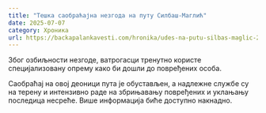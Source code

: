 ```yaml
---
title: "Тешка саобраћајна незгода на путу Силбаш-Маглић"
date: 2025-07-07
category: Хроника
url: https://backapalankavesti.com/hronika/udes-na-putu-silbas-maglic-2/
---
```


Због озбиљности незгоде, ватрогасци тренутно користе специјализовану опрему како би дошли до повређених особа.

Саобраћај на овој деоници пута је обустављен, а надлежне службе су на терену и интензивно раде на збрињавању повређених и уклањању последица несреће. Више информација биће доступно накнадно.
